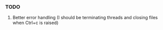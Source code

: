 ### TODO
1. Better error handling (I should be terminating threads and closing files when Ctrl+c is raised)
